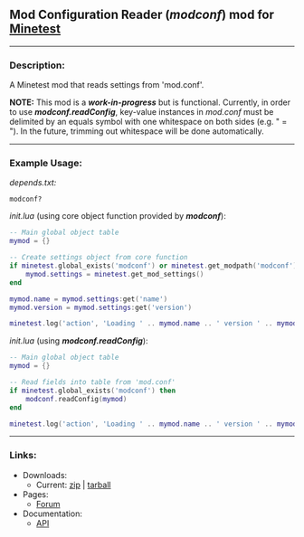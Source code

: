 ## Mod Configuration Reader (*modconf*) mod for [Minetest][]


---
### **Description:**

A Minetest mod that reads settings from 'mod.conf'.

**NOTE:** This mod is a ***work-in-progress*** but is functional. Currently, in order to use ***modconf.readConfig***, key-value instances in *mod.conf* must be delimited by an equals symbol with one whitespace on both sides (e.g. " = "). In the future, trimming out whitespace will be done automatically.


---
### **Example Usage:**

*depends.txt:*
```
modconf?
```

*init.lua* (using core object function provided by ***modconf***):
```lua
-- Main global object table
mymod = {}

-- Create settings object from core function
if minetest.global_exists('modconf') or minetest.get_modpath('modconf') then
	mymod.settings = minetest.get_mod_settings()
end

mymod.name = mymod.settings:get('name')
mymod.version = mymod.settings:get('version')

minetest.log('action', 'Loading ' .. mymod.name .. ' version ' .. mymod.version)
```

*init.lua* (using ***modconf.readConfig***):
```lua
-- Main global object table
mymod = {}

-- Read fields into table from 'mod.conf'
if minetest.global_exists('modconf') then
    modconf.readConfig(mymod)
end

minetest.log('action', 'Loading ' .. mymod.name .. ' version ' .. mymod.version)
```


---
### **Links:**

- Downloads:
  - Current: [zip][dl.current.zip] | [tarball][dl.current.tar]
- Pages:
  - [Forum](https://forum.minetest.net/viewtopic.php?t=18247)
- Documentation:
  - [API](https://antummt.github.io/mod-modconf/api.html)


[Minetest]: http://www.minetest.net/

[dl.current.zip]: https://github.com/AntumMT/mod-modconf/zipball/master
[dl.current.tar]: https://github.com/AntumMT/mod-modconf/tarball/master
